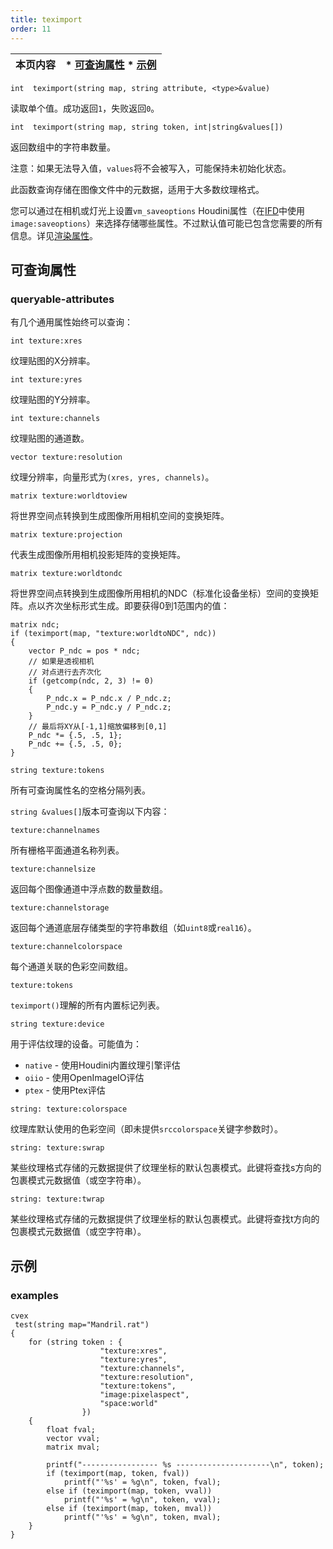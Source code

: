 ```yaml
---
title: teximport
order: 11
---
```

| 本页内容 | * [可查询属性](#queryable-attributes) * [示例](#examples) |
| --- | --- |

`int  teximport(string map, string attribute, <type>&value)`

读取单个值。成功返回`1`，失败返回`0`。

`int  teximport(string map, string token, int|string&values[])`

返回数组中的字符串数量。

注意：如果无法导入值，`values`将不会被写入，可能保持未初始化状态。

此函数查询存储在图像文件中的元数据，适用于大多数纹理格式。

您可以通过在相机或灯光上设置`vm_saveoptions` Houdini属性（在[IFD](../../render/ifd.html)中使用`image:saveoptions`）来选择存储哪些属性。不过默认值可能已包含您需要的所有信息。详见[渲染属性](../../props/index.html "属性让您可以设置灵活强大的渲染、着色、灯光和相机参数层级结构")。

## 可查询属性

### queryable-attributes

有几个通用属性始终可以查询：

`int texture:xres`

纹理贴图的X分辨率。

`int texture:yres`

纹理贴图的Y分辨率。

`int texture:channels`

纹理贴图的通道数。

`vector texture:resolution`

纹理分辨率，向量形式为`(xres, yres, channels)`。

`matrix texture:worldtoview`

将世界空间点转换到生成图像所用相机空间的变换矩阵。

`matrix texture:projection`

代表生成图像所用相机投影矩阵的变换矩阵。

`matrix texture:worldtondc`

将世界空间点转换到生成图像所用相机的NDC（标准化设备坐标）空间的变换矩阵。点以齐次坐标形式生成。即要获得0到1范围内的值：

```vex
matrix ndc;
if (teximport(map, "texture:worldtoNDC", ndc))
{
    vector P_ndc = pos * ndc;
    // 如果是透视相机
    // 对点进行去齐次化
    if (getcomp(ndc, 2, 3) != 0)
    {
        P_ndc.x = P_ndc.x / P_ndc.z;
        P_ndc.y = P_ndc.y / P_ndc.z;
    }
    // 最后将XY从[-1,1]缩放偏移到[0,1]
    P_ndc *= {.5, .5, 1};
    P_ndc += {.5, .5, 0};
}
```

`string texture:tokens`

所有可查询属性名的空格分隔列表。

`string &values[]`版本可查询以下内容：

`texture:channelnames`

所有栅格平面通道名称列表。

`texture:channelsize`

返回每个图像通道中浮点数的数量数组。

`texture:channelstorage`

返回每个通道底层存储类型的字符串数组（如`uint8`或`real16`）。

`texture:channelcolorspace`

每个通道关联的色彩空间数组。

`texture:tokens`

`teximport()`理解的所有内置标记列表。

`string texture:device`

用于评估纹理的设备。可能值为：

- `native` - 使用Houdini内置纹理引擎评估
- `oiio` - 使用OpenImageIO评估
- `ptex` - 使用Ptex评估

`string: texture:colorspace`

纹理库默认使用的色彩空间（即未提供`srccolorspace`关键字参数时）。

`string: texture:swrap`

某些纹理格式存储的元数据提供了纹理坐标的默认包裹模式。此键将查找s方向的包裹模式元数据值（或空字符串）。

`string: texture:twrap`

某些纹理格式存储的元数据提供了纹理坐标的默认包裹模式。此键将查找t方向的包裹模式元数据值（或空字符串）。

## 示例

### examples

```vex
cvex
 test(string map="Mandril.rat")
{
    for (string token : {
                    "texture:xres",
                    "texture:yres",
                    "texture:channels",
                    "texture:resolution",
                    "texture:tokens",
                    "image:pixelaspect",
                    "space:world"
                })
    {
        float fval;
        vector vval;
        matrix mval;

        printf("----------------- %s ---------------------\n", token);
        if (teximport(map, token, fval))
            printf("'%s' = %g\n", token, fval);
        else if (teximport(map, token, vval))
            printf("'%s' = %g\n", token, vval);
        else if (teximport(map, token, mval))
            printf("'%s' = %g\n", token, mval);
    }
}
```
